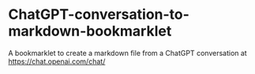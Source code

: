 # ChatGPT-conversation-to-markdown-bookmarklet
A bookmarklet to create a markdown file from a ChatGPT conversation at https://chat.openai.com/chat/
